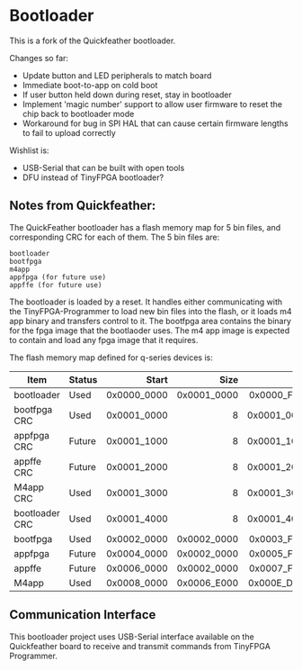 # Bootloader

This is a fork of the Quickfeather bootloader.

Changes so far:
* Update button and LED peripherals to match board
* Immediate boot-to-app on cold boot
* If user button held down during reset, stay in bootloader
* Implement 'magic number' support to allow user firmware to reset the chip back to bootloader mode
* Workaround for bug in SPI HAL that can cause certain firmware lengths to fail to upload correctly

Wishlist is:

* USB-Serial that can be built with open tools
* DFU instead of TinyFPGA bootloader?


## Notes from Quickfeather:

The QuickFeather bootloader has a flash memory map for 5 bin files, and corresponding CRC for each of them. The 5 bin files are:

    bootloader
    bootfpga
    m4app
    appfpga (for future use)
    appffe (for future use)

The bootloader is loaded by a reset. It handles either communicating with the TinyFPGA-Programmer to load new bin files into the flash, or it loads m4 app binary and transfers control to it. The bootfpga area contains the binary for the fpga image that the bootlaoder uses. The m4 app image is expected to contain and load any fpga image that it requires.

The flash memory map defined for q-series devices is:



|Item	        |Status	|Start	    |Size	    |End		        |Start	    |Size	    |End|
|-----          |-------|----------:|----------:|------------------:|----------:|----------:|--:|
|bootloader	    |Used	|0x0000_0000|0x0001_0000|0x0000_FFFF		|-   	     |65,536 	|65,536 |
|bootfpga CRC	|Used	|0x0001_0000|          8|	0x0001_0007		|65,536 	 |8 	  |65,544| 
|appfpga CRC	|Future	|0x0001_1000|	          8|	0x0001_1007	|	 69,632 |	      8 |	  69,640 
appffe CRC	    |Future	|0x0001_2000|	          8|	0x0001_2007	|	 73,728 |	      8 |	  73,736 
M4app CRC	    |Used	|0x0001_3000|	          8|	0x0001_3007	|	 77,824 |	      8 |	  77,832 
bootloader CRC	|Used	|0x0001_4000|	          8|	0x0001_4007	|	 81,920 |	      8 |	  81,928 
bootfpga	    |Used	|0x0002_0000|	0x0002_0000|	0x0003_FFFF	|	 131,072 |	 131,072 |	 262,144 
appfpga	        |Future	|0x0004_0000|	0x0002_0000|	0x0005_FFFF	|	 262,144 |	 131,072 |	 393,216 
appffe	        |Future	|0x0006_0000|	0x0002_0000|	0x0007_FFFF	|	 393,216 |	 131,072 |	 524,288 
M4app	        |Used	|0x0008_0000|	0x0006_E000|	0x000E_DFFF	|	 524,288 |	 450,560 |	 974,848 

## Communication Interface

This bootloader project uses USB-Serial interface available on the Quickfeather board to receive and transmit commands from TinyFPGA Programmer.  

